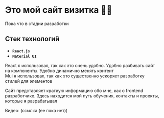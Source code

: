 # Это мой сайт визитка 🐱‍👤
Пока что в стадии разработки

## Стек технологий
* **`React.js`**
* **`Material UI`**

React я использовал, так как это очень удобно. Удобно разбивать сайт на компоненты. Удобно динамично менять контент  
Mui я использовал, так как это существенно ускоряет разработку стилей для элементов  


Сайт представляет краткую информацию обо мне, как о frontend разработчике. Здесь находится мой путь обучения, контакты и проекты, которые я разрабатывал  

Видео: (ссылка (ее пока нет))